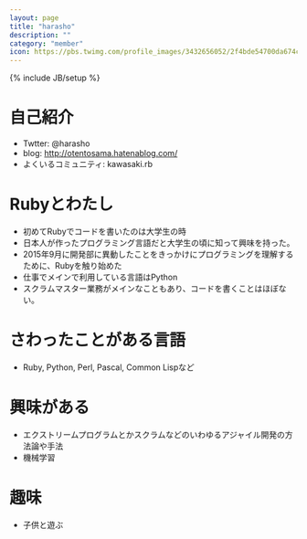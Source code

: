 ```yaml
---
layout: page
title: "harasho"
description: ""
category: "member"
icon: https://pbs.twimg.com/profile_images/3432656052/2f4bde54700da674c243b1ac88432ce9_400x400.png
---
```

{% include JB/setup %}

# 自己紹介
- Twtter: @harasho
- blog: http://otentosama.hatenablog.com/
- よくいるコミュニティ: kawasaki.rb

# Rubyとわたし
- 初めてRubyでコードを書いたのは大学生の時
- 日本人が作ったプログラミング言語だと大学生の頃に知って興味を持った。
- 2015年9月に開発部に異動したことをきっかけにプログラミングを理解するために、Rubyを触り始めた
- 仕事でメインで利用している言語はPython
- スクラムマスター業務がメインなこともあり、コードを書くことはほぼない。

# さわったことがある言語
- Ruby, Python, Perl, Pascal, Common Lispなど

# 興味がある
- エクストリームプログラムとかスクラムなどのいわゆるアジャイル開発の方法論や手法
- 機械学習

# 趣味
- 子供と遊ぶ
